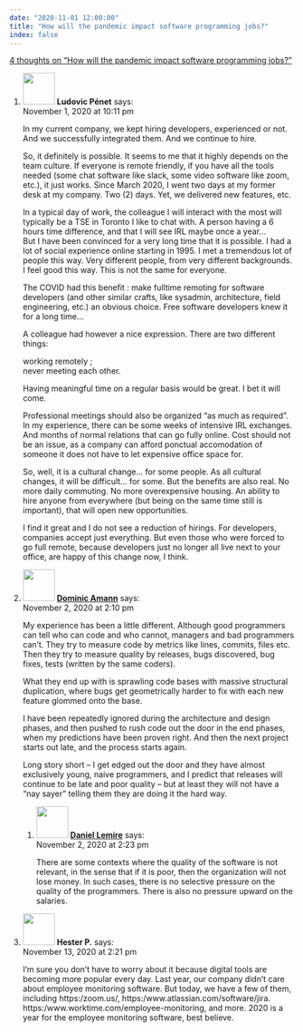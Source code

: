 ```yaml
---
date: "2020-11-01 12:00:00"
title: "How will the pandemic impact software programming jobs?"
index: false
---
```


[4 thoughts on &ldquo;How will the pandemic impact software programming jobs?&rdquo;](/lemire/blog/2020/11-01-how-will-the-pandemic-impact-software-programming-jobs)

<ol class="comment-list">
<li id="comment-556834" class="comment even thread-even depth-1">
<div class="comment-author vcard">
<img alt src="https://secure.gravatar.com/avatar/1b9405b1940c3ac5c61372e6ecb13e8d?s=56&#038;d=mm&#038;r=g" srcset="https://secure.gravatar.com/avatar/1b9405b1940c3ac5c61372e6ecb13e8d?s=112&#038;d=mm&#038;r=g 2x" class="avatar avatar-56 photo" height="56" width="56" decoding="async" /> <b class="fn">Ludovic Pénet</b> <span class="says">says:</span> </div>
<div class="comment-metadata"><time datetime="2020-11-01T22:11:00+00:00">November 1, 2020 at 10:11 pm</time></a> </div>
<div class="comment-content">
<p>In my current company, we kept hiring developers, experienced or not. And we successfully integrated them. And we continue to hire.</p>
<p>So, it definitely is possible. It seems to me that it highly depends on the team culture. If everyone is remote friendly, if you have all the tools needed (some chat software like slack, some video software like zoom, etc.), it just works. Since March 2020, I went two days at my former desk at my company. Two (2) days. Yet, we delivered new features, etc.</p>
<p>In a typical day of work, the colleague I will interact with the most will typically be a TSE in Toronto I like to chat with. A person having a 6 hours time difference, and that I will see IRL maybe once a year&#8230;<br/>
But I have been convinced for a very long time that it is possible. I had a lot of social experience online starting in 1995. I met a tremendous lot of people this way. Very different people, from very different backgrounds. I feel good this way. This is not the same for everyone.</p>
<p>The COVID had this benefit : make fulltime remoting for software developers (and other similar crafts, like sysadmin, architecture, field engineering, etc.) an obvious choice. Free software developers knew it for a long time&#8230;</p>
<p>A colleague had however a nice expression. There are two different things:</p>
<p>working remotely ;<br/>
never meeting each other.</p>
<p>Having meaningful time on a regular basis would be great. I bet it will come.</p>
<p>Professional meetings should also be organized &ldquo;as much as required&rdquo;. In my experience, there can be some weeks of intensive IRL exchanges. And months of normal relations that can go fully online. Cost should not be an issue, as a company can afford ponctual accomodation of someone it does not have to let expensive office space for.</p>
<p>So, well, it is a cultural change&#8230; for some people. As all cultural changes, it will be difficult&#8230; for some. But the benefits are also real. No more daily commuting. No more overexpensive housing. An ability to hire anyone from everywhere (but being on the same time still is important), that will open new opportunities.</p>
<p>I find it great and I do not see a reduction of hirings. For developers, companies accept just everything. But even those who were forced to go full remote, because developers just no longer all live next to your office, are happy of this change now, I think.</p>
</div>
</li>
<li id="comment-556905" class="comment odd alt thread-odd thread-alt depth-1 parent">
<div class="comment-author vcard">
<img alt src="https://secure.gravatar.com/avatar/1b5f40ec7c1e07935001188ea498d188?s=56&#038;d=mm&#038;r=g" srcset="https://secure.gravatar.com/avatar/1b5f40ec7c1e07935001188ea498d188?s=112&#038;d=mm&#038;r=g 2x" class="avatar avatar-56 photo" height="56" width="56" decoding="async" /> <b class="fn"><a href="https://blog.lbs.ca/" class="url" rel="ugc external nofollow">Dominic Amann</a></b> <span class="says">says:</span> </div>
<div class="comment-metadata"><time datetime="2020-11-02T14:10:38+00:00">November 2, 2020 at 2:10 pm</time></a> </div>
<div class="comment-content">
<p>My experience has been a little different. Although good programmers can tell who can code and who cannot, managers and bad programmers can&rsquo;t. They try to measure code by metrics like lines, commits, files etc. Then they try to measure quality by releases, bugs discovered, bug fixes, tests (written by the same coders).</p>
<p>What they end up with is sprawling code bases with massive structural duplication, where bugs get geometrically harder to fix with each new feature glommed onto the base.</p>
<p>I have been repeatedly ignored during the architecture and design phases, and then pushed to rush code out the door in the end phases, when my predictions have been proven right. And then the next project starts out late, and the process starts again.</p>
<p>Long story short &#8211; I get edged out the door and they have almost exclusively young, naive programmers, and I predict that releases will continue to be late and poor quality &#8211; but at least they will not have a &ldquo;nay sayer&rdquo; telling them they are doing it the hard way.</p>
</div>
<ol class="children">
<li id="comment-556907" class="comment byuser comment-author-lemire bypostauthor even depth-2">
<div class="comment-author vcard">
<img alt src="https://secure.gravatar.com/avatar/2ca999bef9535950f5b84281a4dab006?s=56&#038;d=mm&#038;r=g" srcset="https://secure.gravatar.com/avatar/2ca999bef9535950f5b84281a4dab006?s=112&#038;d=mm&#038;r=g 2x" class="avatar avatar-56 photo" height="56" width="56" loading="lazy" decoding="async" /> <b class="fn"><a href="https://lemire.me/en/" class="url" rel="ugc">Daniel Lemire</a></b> <span class="says">says:</span> </div>
<div class="comment-metadata"><time datetime="2020-11-02T14:23:34+00:00">November 2, 2020 at 2:23 pm</time></a> </div>
<div class="comment-content">
<p>There are some contexts where the quality of the software is not relevant, in the sense that if it is poor, then the organization will not lose money. In such cases, there is no selective pressure on the quality of the programmers. There is also no pressure upward on the salaries.</p>
</div>
</li>
</ol>
</li>
<li id="comment-558069" class="comment odd alt thread-even depth-1">
<div class="comment-author vcard">
<img alt src="https://secure.gravatar.com/avatar/3ef7b320e3efed158c25bbc1bfc28d31?s=56&#038;d=mm&#038;r=g" srcset="https://secure.gravatar.com/avatar/3ef7b320e3efed158c25bbc1bfc28d31?s=112&#038;d=mm&#038;r=g 2x" class="avatar avatar-56 photo" height="56" width="56" loading="lazy" decoding="async" /> <b class="fn">Hester P.</b> <span class="says">says:</span> </div>
<div class="comment-metadata"><time datetime="2020-11-13T14:21:06+00:00">November 13, 2020 at 2:21 pm</time></a> </div>
<div class="comment-content">
<p>I&rsquo;m sure you don&rsquo;t have to worry about it because digital tools are becoming more popular every day. Last year, our company didn&rsquo;t care about employee monitoring software. But today, we have a few of them, including https:/zoom.us/, https:/www.atlassian.com/software/jira. https:/www.worktime.com/employee-monitoring, and more. 2020 is a year for the employee monitoring software, best believe.</p>
</div>
</li>
</ol>
